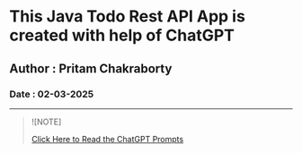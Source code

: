 # This Java Todo Rest API App is created with help of ChatGPT

## Author : Pritam Chakraborty

### Date : 02-03-2025

---

>![NOTE]
>
>[Click Here to Read the ChatGPT Prompts](https://chatgpt.com/canvas/shared/67c3fd4f39888191a9838759bf729323)

